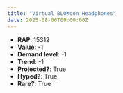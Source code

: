 ```yaml
---
title: "Virtual BLOXcon Headphones"
date: 2025-08-06T00:00:00Z
---
```

- **RAP**: 15312
- **Value**: -1
- **Demand level**: -1
- **Trend**: -1
- **Projected?**: True
- **Hyped?**: True
- **Rare?**: True
